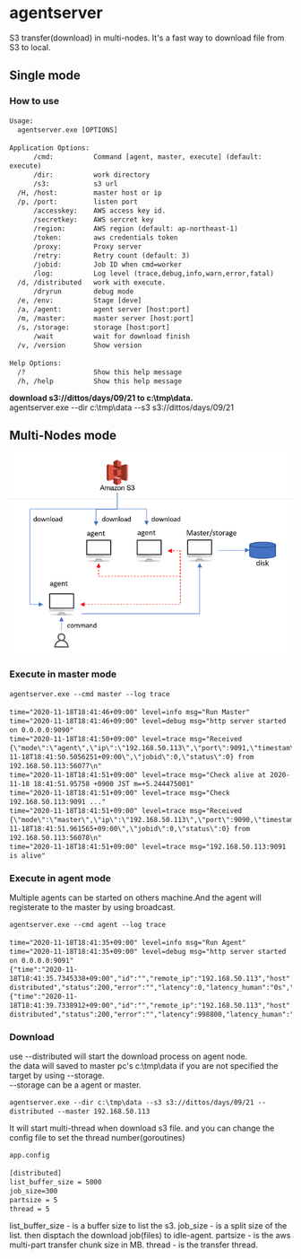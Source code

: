 # agentserver
S3 transfer(download) in multi-nodes. It's a fast way to download file from S3 to local.

## Single mode 
### How to use
```
Usage:
  agentserver.exe [OPTIONS]

Application Options:
      /cmd:          Command [agent, master, execute] (default: execute)
      /dir:          work directory
      /s3:           s3 url
  /H, /host:         master host or ip
  /p, /port:         listen port
      /accesskey:    AWS access key id.
      /secretkey:    AWS sercret key
      /region:       AWS region (default: ap-northeast-1)
      /token:        aws credentials token
      /proxy:        Proxy server
      /retry:        Retry count (default: 3)
      /jobid:        Job ID when cmd=worker
      /log:          Log level (trace,debug,info,warn,error,fatal)
  /d, /distributed   work with execute.
      /dryrun        debug mode
  /e, /env:          Stage [deve]
  /a, /agent:        agent server [host:port]
  /m, /master:       master server [host:port]
  /s, /storage:      storage [host:port]
      /wait          wait for download finish
  /v, /version       Show version

Help Options:
  /?                 Show this help message
  /h, /help          Show this help message
```

**download s3://dittos/days/09/21 to c:\tmp\data.**<br>
agentserver.exe --dir c:\tmp\data --s3 s3://dittos/days/09/21 <br>


## Multi-Nodes mode
![mode](https://github.com/cereskou/agentserver/blob/main/images/layout.png)

### Execute in master mode
```
agentserver.exe --cmd master --log trace

time="2020-11-18T18:41:46+09:00" level=info msg="Run Master"
time="2020-11-18T18:41:46+09:00" level=debug msg="http server started on 0.0.0.0:9090"
time="2020-11-18T18:41:50+09:00" level=trace msg="Received {\"mode\":\"agent\",\"ip\":\"192.168.50.113\",\"port\":9091,\"timestam\":\"2020-11-18T18:41:50.5056251+09:00\",\"jobid\":0,\"status\":0} from 192.168.50.113:56077\n"
time="2020-11-18T18:41:51+09:00" level=trace msg="Check alive at 2020-11-18 18:41:51.95758 +0900 JST m=+5.244475001"
time="2020-11-18T18:41:51+09:00" level=trace msg="Check 192.168.50.113:9091 ..."
time="2020-11-18T18:41:51+09:00" level=trace msg="Received {\"mode\":\"master\",\"ip\":\"192.168.50.113\",\"port\":9090,\"timestam\":\"2020-11-18T18:41:51.961565+09:00\",\"jobid\":0,\"status\":0} from 192.168.50.113:56078\n"
time="2020-11-18T18:41:51+09:00" level=trace msg="192.168.50.113:9091 is alive"
```

### Execute in agent mode
Multiple agents can be started on others machine.And the agent will registerate to the master by using broadcast.

```
agentserver.exe --cmd agent --log trace

time="2020-11-18T18:41:35+09:00" level=info msg="Run Agent"
time="2020-11-18T18:41:35+09:00" level=debug msg="http server started on 0.0.0.0:9091"
{"time":"2020-11-18T18:41:35.7345338+09:00","id":"","remote_ip":"192.168.50.113","host":"192.168.50.113:9091","method":"GET","uri":"/health","user_agent":"s3transfer distributed","status":200,"error":"","latency":0,"latency_human":"0s","bytes_in":0,"bytes_out":11}
{"time":"2020-11-18T18:41:39.7338912+09:00","id":"","remote_ip":"192.168.50.113","host":"192.168.50.113:9091","method":"GET","uri":"/health","user_agent":"s3transfer distributed","status":200,"error":"","latency":998800,"latency_human":"998.8µs","bytes_in":0,"bytes_out":11}
```

### Download
use --distributed will start the download process on agent node.<br>
the data will saved to master pc's c:\tmp\data if you are not specified the target by using --storage. <br>
--storage can be a agent or master.

```
agentserver.exe --dir c:\tmp\data --s3 s3://dittos/days/09/21 --distributed --master 192.168.50.113
```

It will start multi-thread when download s3 file. and you can change the config file to set the thread number(goroutines)

```
app.config

[distributed]
list_buffer_size = 5000
job_size=300
partsize = 5
thread = 5
```
list_buffer_size - is a buffer size to list the s3.
job_size - is a split size of the list. then disptach the download job(files) to idle-agent.
partsize - is the aws multi-part transfer chunk size in MB.
thread - is the transfer thread.
